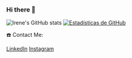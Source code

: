 ### Hi there 👋

![Irene's GitHub stats](https://github-readme-stats.vercel.app/api?username=irenelopez30&show_icons=true&theme=transparent)
[![Estadísticas de GitHub](https://github-readme-stats.vercel.app/api?username=irenelopez30&show_icons=true&theme=radical)](https://github.com/anuraghazra/github-readme-stats)



☎️ Contact Me:

[LinkedIn](https://www.linkedin.com/in/irene-l%C3%B3pez-8b9992252/)
[Instagram](https://www.instagram.com/irene_lopez_30)
